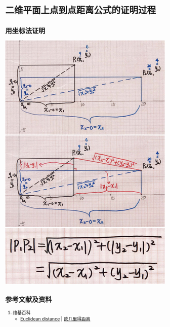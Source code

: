 # 二维平面上点到点距离公式的证明过程

## 用坐标法证明

![](/images/线性代数/用坐标法验证向量的运算法则/距离公式/二维平面上点到点距离公式的证明过程/1a1.jpg)
![](/images/线性代数/用坐标法验证向量的运算法则/距离公式/二维平面上点到点距离公式的证明过程/1a2.jpg)
![](/images/线性代数/用坐标法验证向量的运算法则/距离公式/二维平面上点到点距离公式的证明过程/1a3.jpg)

## 参考文献及资料

1. 维基百科
	- [Euclidean distance](https://en.wikipedia.org/wiki/Euclidean_distance) | [欧几里得距离](https://zh.wikipedia.org/wiki/欧几里得距离) 

